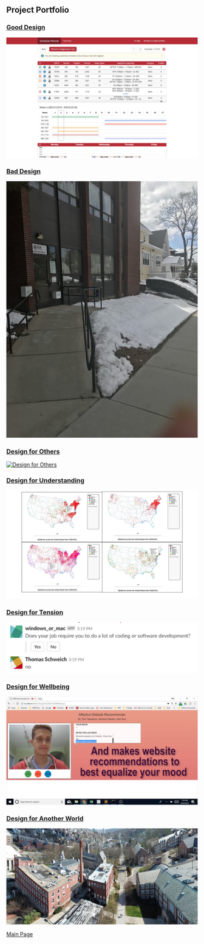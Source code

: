 ## Project Portfolio
### [Good Design](https://medium.com/@masteidel/good-design-at-wpi-course-scheduler-6cc53bf6733d)
[![Good Design](images/goodDesign.png)](https://medium.com/@masteidel/good-design-at-wpi-course-scheduler-6cc53bf6733d)

### [Bad Design](https://medium.com/@masteidel/bad-design-at-wpi-health-center-7f0139f5cfe4)
[![Bad Design](images/badDesign.jpeg)](https://medium.com/@masteidel/bad-design-at-wpi-health-center-7f0139f5cfe4)

### [Design for Others](https://medium.com/@masteidel/design-for-k-12-teachers-46644bf5bd6d)
[![Design for Others](images/designForOther.png)](https://medium.com/@masteidel/design-for-k-12-teachers-46644bf5bd6d)

### [Design for Understanding](https://medium.com/@hr23232323/prevalence-of-diseases-in-the-united-states-over-the-past-90-years-f62d14d40089)
[![Design for Understanding](images/designForUnderstanding.png)](https://medium.com/@hr23232323/prevalence-of-diseases-in-the-united-states-over-the-past-90-years-f62d14d40089)

### [Design for Tension](https://medium.com/@dannysongyd/design-for-tension-group-18-f152946c0315)
[![Design for Tension](images/designForTension.png)](https://medium.com/@dannysongyd/design-for-tension-group-18-f152946c0315)

### [Design for Wellbeing](https://medium.com/@tawadrosthomas/design-for-wellbeing-933a161d113b)
[![Design for Wellbeing](images/designForWellbeing.png)](https://medium.com/@tawadrosthomas/design-for-wellbeing-933a161d113b)

### [Design for Another World](https://medium.com/@larson.david46/design-for-another-world-6381bf414554)
[![Design for Another World](images/designForAnotherWorld.png)](https://medium.com/@larson.david46/design-for-another-world-6381bf414554)

[Main Page](index.md)
